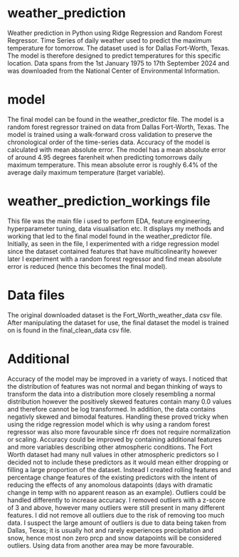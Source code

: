 # weather_prediction
Weather prediction in Python using Ridge Regression and Random Forest Regressor. Time Series of daily weather used to predict the maximum temperature for tomorrow.
The dataset used is for Dallas Fort-Worth, Texas. The model is therefore designed to predict temperatures for this specific location. Data spans from the 1st January 1975 to 17th September 2024 and was downloaded from the National Center of Environmental Information.

# model
The final model can be found in the weather_predictor file. The model is a random forest regressor trained on data from Dallas Fort-Worth, Texas.
The model is trained using a walk-forward cross validation to preserve the chronological order of the time-series data.
Accuracy of the model is calculated with mean absolute error. The model has a mean absolute error of around 4.95 degrees farenheit when predicting tomorrows daily maximum temperature. This mean absolute error is roughly 6.4% of the average daily maximum temperature (target variable).

# weather_prediction_workings file
This file was the main file i used to perform EDA, feature engineering, hyperparameter tuning, data visualisation etc. It displays my methods and working that led to the final model found in the weather_predictor file. Initially, as seen in the file, I experimented with a ridge regression model since the dataset contained features that have multicolinearity however later I experiment with a random forest regressor and find mean absolute error is reduced (hence this becomes the final model).

# Data files
The original downloaded dataset is the Fort_Worth_weather_data csv file. After manipulating the dataset for use, the final dataset the model is trained on is found in the final_clean_data csv file.

# Additional
Accuracy of the model may be improved in a variety of ways. I noticed that the distribution of features was not normal and began thinking of ways to transform the data into a distribution more closely resembling a normal distribution however the positively skewed features contain many 0.0 values and therefore cannot be log transformed. In addition, the data contains negativly skewed and bimodal features. Handling these proved tricky when using the ridge regression model which is why using a random forest regressor was also more favourable since rfr does not require normalization or scaling. 
Accuracy could be improved by containing additional features and more variables describing other atmospheric conditions. The Fort Worth dataset had many null values in other atmospheric predictors so I decided not to include these predictors as it would mean either dropping or filling a large proportion of the dataset. Instead I created rolling features and percentage change features of the existing predictors with the intent of reducing the effects of any anomolous datapoints (days with dramatic change in temp with no apparent reason as an example).
Outliers could be handled differently to increase accuracy. I removed outliers with a z-score of 3 and above, however many outliers were still present in many different features. I did not remove all outliers due to the risk of removing too much data. I suspect the large amount of outliers is due to data being taken from Dallas, Texas; it is usually hot and rarely experiences precipitation and snow, hence most non zero prcp and snow datapoints will be considered outliers. Using data from another area may be more favourable.
